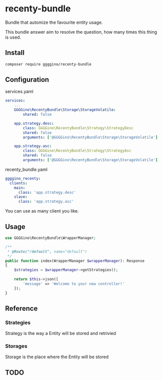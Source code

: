 # recenty-bundle

Bundle that automize the favourite entity usage.

This bundle answer aim to resolve the question, how many times this thing is used.

## Install

```bash
composer require ggggino/recenty-bundle
```

## Configuration

services.yaml
```yaml
services:
    ...
    GGGGino\RecentyBundle\Storage\StorageVolatile:
        shared: false

    app.strategy.desc:
        class: GGGGino\RecentyBundle\Strategy\StrategyDesc
        shared: false
        arguments: ['@GGGGino\RecentyBundle\Storage\StorageVolatile']

    app.strategy.asc:
        class: GGGGino\RecentyBundle\Strategy\StrategyAsc
        shared: false
        arguments: ['@GGGGino\RecentyBundle\Storage\StorageVolatile']
```

recenty_bundle.yaml
```yaml
ggggino_recenty:
  clients:
    main:
      class: 'app.strategy.desc'
    slave:
      class: 'app.strategy.asc'
```

You can use as many client you like.

## Usage

```php
use GGGGino\RecentyBundle\WrapperManager;

/**
 * @Route("/default", name="default")
 */
public function index(WrapperManager $wrapperManager): Response
{
    $strategies = $wrapperManager->getStrategies();
    
    return $this->json([
        'message' => 'Welcome to your new controller!'
    ]);
}
```

## Reference

### Strategies

Strategy is the way a Entity will be stored and retrivied

### Storages

Storage is the place where the Entity will be stored

## TODO

